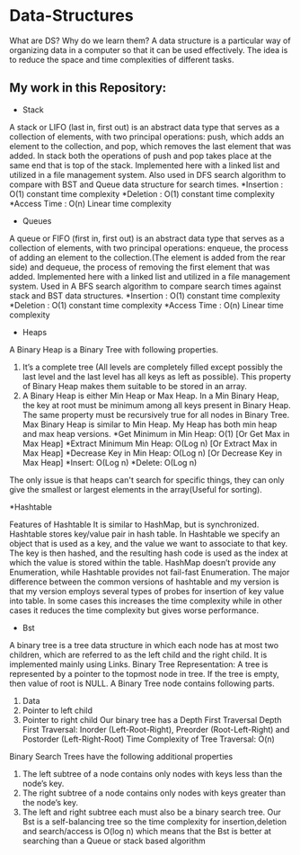 # Data-Structures
What are DS? Why do we learn them?
A data structure is a particular way of organizing data in a computer so that it can be used effectively.
The idea is to reduce the space and time complexities of different tasks.
## My work in this Repository:
* Stack 

A stack or LIFO (last in, first out) is an abstract data type that serves as a collection of elements, with two principal operations: push, which adds an element to the collection, and pop, which removes the last element that was added. In stack both the operations of push and pop takes place at the same end that is top of the stack. Implemented here with a linked list and utilized in a file management system. Also used in DFS search algorithm to compare with BST and Queue data structure for search times.
*Insertion : O(1) constant time complexity 
*Deletion :  O(1) constant time complexity
*Access Time : O(n) Linear time complexity 

* Queues

A queue or FIFO (first in, first out) is an abstract data type that serves as a collection of elements, with two principal operations: enqueue, the process of adding an element to the collection.(The element is added from the rear side) and dequeue, the process of removing the first element that was added. Implemented here with a linked list and utilized in a file management system. Used in A BFS search algorithm to compare search times against stack and BST data structures.
*Insertion : O(1) constant time complexity 
*Deletion :  O(1) constant time complexity
*Access Time : O(n) Linear time complexity
* Heaps

A Binary Heap is a Binary Tree with following properties. 
1) It’s a complete tree (All levels are completely filled except possibly the last level and the last level has all keys as left as possible). This property of Binary Heap makes them suitable to be stored in an array. 
2) A Binary Heap is either Min Heap or Max Heap. In a Min Binary Heap, the key at root must be minimum among all keys present in Binary Heap. The same property must be recursively true for all nodes in Binary Tree. Max Binary Heap is similar to Min Heap. My Heap has both min heap and max heap versions. 
*Get Minimum in Min Heap: O(1) [Or Get Max in Max Heap]
*Extract Minimum Min Heap: O(Log n) [Or Extract Max in Max Heap]
*Decrease Key in Min Heap: O(Log n)  [Or Decrease Key in Max Heap]
*Insert: O(Log n) 
*Delete: O(Log n)

The only issue is that heaps can't search for specific things, they can only give the smallest or largest elements in the array(Useful for sorting).

*Hashtable

Features of Hashtable
It is similar to HashMap, but is synchronized.
Hashtable stores key/value pair in hash table.
In Hashtable we specify an object that is used as a key, and the value we want to associate to that key. The key is then hashed, and the resulting hash code is used as the index at which the value is stored within the table.
HashMap doesn’t provide any Enumeration, while Hashtable provides not fail-fast Enumeration.
The major difference between the common versions of hashtable and my version is that my version employs several types of probes for insertion of key value into table. In some 
cases this increases the time complexity while in other cases it reduces the time complexity but gives worse performance. 

* Bst 

A binary tree is a tree data structure in which each node has at most two children, which are referred to as the left child and the right child. It is implemented mainly using Links. 
Binary Tree Representation: A tree is represented by a pointer to the topmost node in tree. If the tree is empty, then value of root is NULL. A Binary Tree node contains following parts. 
1. Data 
2. Pointer to left child 
3. Pointer to right child 
Our binary tree has a Depth First Traversal
Depth First Traversal: Inorder (Left-Root-Right), Preorder (Root-Left-Right) and Postorder (Left-Right-Root) Time Complexity of Tree Traversal: O(n)

Binary Search Trees have the following additional properties
1. The left subtree of a node contains only nodes with keys less than the node’s key. 
2. The right subtree of a node contains only nodes with keys greater than the node’s key. 
3. The left and right subtree each must also be a binary search tree. 
Our Bst is a self-balancing tree so the time complexity for insertion,deletion and search/access is O(log n) which means that the Bst is better at searching than a Queue or stack based algorithm

